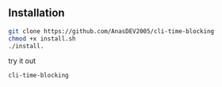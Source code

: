 ## Installation

```bash
git clone https://github.com/AnasDEV2005/cli-time-blocking
chmod +x install.sh
./install.
```

try it out
```
cli-time-blocking
